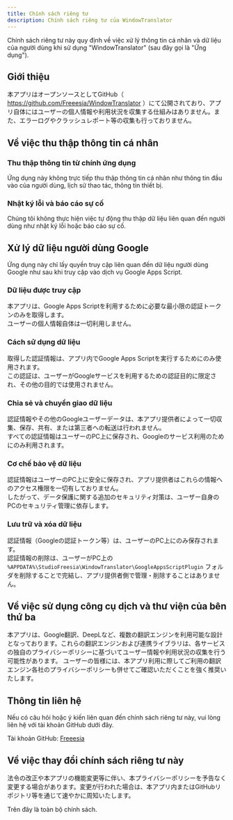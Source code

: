 ```yaml
---
title: Chính sách riêng tư
description: Chính sách riêng tư của WindowTranslator
---
```


Chính sách riêng tư này quy định về việc xử lý thông tin cá nhân và dữ liệu của người dùng khi sử dụng "WindowTranslator" (sau đây gọi là "Ứng dụng").

## Giới thiệu

本アプリはオープンソースとしてGitHub（ https://github.com/Freeesia/WindowTranslator ）にて公開されており、アプリ自体にはユーザーの個人情報や利用状況を収集する仕組みはありません。また、エラーログやクラッシュレポート等の収集も行っておりません。

## Về việc thu thập thông tin cá nhân

### Thu thập thông tin từ chính ứng dụng

Ứng dụng này không trực tiếp thu thập thông tin cá nhân như thông tin đầu vào của người dùng, lịch sử thao tác, thông tin thiết bị.

### Nhật ký lỗi và báo cáo sự cố

Chúng tôi không thực hiện việc tự động thu thập dữ liệu liên quan đến người dùng như nhật ký lỗi hoặc báo cáo sự cố.

## Xử lý dữ liệu người dùng Google

Ứng dụng này chỉ lấy quyền truy cập liên quan đến dữ liệu người dùng Google như sau khi truy cập vào dịch vụ Google Apps Script.

### Dữ liệu được truy cập

本アプリは、Google Apps Scriptを利用するために必要な最小限の認証トークンのみを取得します。\
ユーザーの個人情報自体は一切利用しません。

### Cách sử dụng dữ liệu

取得した認証情報は、アプリ内でGoogle Apps Scriptを実行するためにのみ使用されます。\
この認証は、ユーザーがGoogleサービスを利用するための認証目的に限定され、その他の目的では使用されません。

### Chia sẻ và chuyển giao dữ liệu

認証情報やその他のGoogleユーザーデータは、本アプリ提供者によって一切収集、保存、共有、または第三者への転送は行われません。\
すべての認証情報はユーザーのPC上に保存され、Googleのサービス利用のためにのみ利用されます。

### Cơ chế bảo vệ dữ liệu

認証情報はユーザーのPC上に安全に保存され、アプリ提供者はこれらの情報へのアクセス権限を一切有しておりません。\
したがって、データ保護に関する追加のセキュリティ対策は、ユーザー自身のPCのセキュリティ管理に依存します。

### Lưu trữ và xóa dữ liệu

認証情報（Googleの認証トークン等）は、ユーザーのPC上にのみ保存されます。\
認証情報の削除は、ユーザーがPC上の `%APPDATA%\StudioFreesia\WindowTranslator\GoogleAppsScriptPlugin` フォルダを削除することで完結し、アプリ提供者側で管理・削除することはありません。

## Về việc sử dụng công cụ dịch và thư viện của bên thứ ba

本アプリは、Google翻訳、DeepLなど、複数の翻訳エンジンを利用可能な設計となっております。これらの翻訳エンジンおよび連携ライブラリは、各サービスの独自のプライバシーポリシーに基づいてユーザー情報や利用状況の収集を行う可能性があります。
ユーザーの皆様には、本アプリ利用に際してご利用の翻訳エンジン各社のプライバシーポリシーも併せてご確認いただくことを強く推奨いたします。

## Thông tin liên hệ

Nếu có câu hỏi hoặc ý kiến liên quan đến chính sách riêng tư này, vui lòng liên hệ với tài khoản GitHub dưới đây.

Tài khoản GitHub: [Freeesia](https://github.com/Freeesia)

## Về việc thay đổi chính sách riêng tư này

法令の改正や本アプリの機能変更等に伴い、本プライバシーポリシーを予告なく変更する場合があります。変更が行われた場合は、本アプリ内またはGitHubリポジトリ等を通じて速やかに周知いたします。

Trên đây là toàn bộ chính sách.
